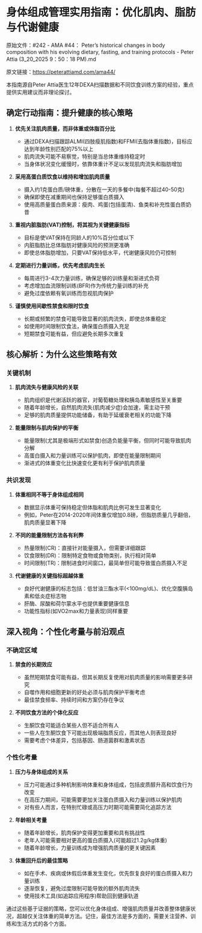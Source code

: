 # 身体组成管理实用指南：优化肌肉、脂肪与代谢健康

原始文件：#242 - AMA #44： Peter’s historical changes in body composition with his evolving dietary, fasting, and training protocols - Peter Attia (3_20_2025 9：50：18 PM).md

原文链接：https://peterattiamd.com/ama44/

本指南源自Peter Attia医生12年DEXA扫描数据和不同饮食训练方案的经验，重点提供实用建议而非理论探讨。

## 确定行动指南：提升健康的核心策略

1. **优先关注肌肉质量，而非体重或体脂百分比**
   - 通过DEXA扫描跟踪ALMI(四肢瘦肌指数)和FFMI(去脂体重指数)，目标应达到年龄性别匹配的75%以上
   - 肌肉流失可能不易察觉，特别是当总体重维持稳定时
   - 当身体状况变化缓慢时，依靠体重计不足以发现肌肉流失和脂肪增加

2. **采用高蛋白质饮食以维持和增加肌肉质量**
   - 摄入约1克蛋白质/磅体重，分散在一天的多餐中(每餐不超过40-50克)
   - 确保即使在减重期间也保持足够蛋白质摄入
   - 使用高质量蛋白质来源：瘦肉、鸡蛋(包括蛋清)、鱼类和补充性蛋白质奶昔

3. **重视内脏脂肪(VAT)控制，将其视为关键健康指标**
   - 目标是使VAT保持在同龄人的10%百分位或以下
   - 内脏脂肪比总体脂肪对健康风险的预测更准确
   - 即使总体脂肪增加，只要VAT保持低水平，代谢健康风险仍可控制

4. **定期进行力量训练，优先考虑肌肉生长**
   - 每周进行3-4次力量训练，确保足够的训练量和渐进式负荷
   - 考虑增加血流限制训练(BFR)作为传统力量训练的补充
   - 避免过度依赖有氧训练而忽视肌肉保护

5. **谨慎使用间歇性禁食和限时饮食**
   - 长期或频繁的禁食可能导致显著的肌肉流失，即使总体重稳定
   - 如使用时间限制饮食法，确保蛋白质摄入充足
   - 短期禁食可能有益，但应避免长期多次重复

## 核心解析：为什么这些策略有效

### 关键机制

1. **肌肉流失与健康风险的关联**
   - 肌肉组织是代谢活跃的器官，对葡萄糖处理和胰岛素敏感性至关重要
   - 随着年龄增长，自然肌肉流失(肌肉减少症)会加速，需主动干预
   - 足够的肌肉质量提供功能储备，有助于延缓衰老相关的功能下降

2. **能量限制与肌肉保护的平衡**
   - 能量限制(尤其是极端形式如禁食)创造负能量平衡，但同时可能导致肌肉分解
   - 高蛋白摄入和力量训练可以保护肌肉，即使在能量限制期间
   - 渐进式的体重变化比快速变化更有利于保护肌肉质量

### 共识发现

1. **体重相同不等于身体组成相同**
   - 数据显示体重可保持稳定但体脂和肌肉比例可发生显著变化
   - 例如，Peter在2014-2020年间体重仅增加0.8磅，但脂肪质量几乎翻倍，肌肉质量显著下降

2. **不同的能量限制方法各有利弊**
   - 热量限制(CR)：直接针对能量摄入，但需要详细跟踪
   - 饮食限制(DR)：限制特定食物或食物类别，执行相对简单
   - 时间限制(TR)：限制进食时间窗口，最简单但可能导致蛋白质摄入不足

3. **代谢健康的关键指标超越体重**
   - 良好代谢健康的标志包括：低甘油三酯水平(<100mg/dL)、优化空腹胰岛素和低炎症标志物
   - 肝酶、尿酸和荷尔蒙水平也提供重要健康信息
   - 功能性指标(如VO2max和力量表现)同样重要

## 深入视角：个性化考量与前沿观点

### 不确定区域

1. **禁食的长期效应**
   - 虽然短期禁食可能有益，但其长期反复使用对肌肉质量的影响需要更多研究
   - 自噬作用和细胞更新的好处必须与肌肉保护平衡考虑
   - 最佳禁食频率、持续时间和方案仍存在争议

2. **不同饮食方法的个体化反应**
   - 生酮饮食可能适合某些人但不适合所有人
   - 一些人在生酮饮食下可能出现极端脂质反应，而其他人则表现良好
   - 需要考虑个体差异，包括基因、肠道菌群和激素状态

### 个性化考量

1. **压力与身体组成的关系**
   - 压力可能通过多种机制影响体重和身体组成，包括皮质醇升高和饮食行为改变
   - 在高压力期间，可能需要更加关注蛋白质摄入和力量训练以保护肌肉
   - 对有些人而言，在特别忙碌或高压力时期可能需要简化追踪方法

2. **年龄相关考量**
   - 随着年龄增长，肌肉保护变得更加重要和具有挑战性
   - 老年人可能需要相对更高的蛋白质摄入(可能超过1.2g/kg体重)
   - 随着年龄增长，力量训练成为增强肌肉质量的更关键因素

3. **体重回升后的最佳策略**
   - 如在手术、疾病或休假后体重发生变化，优先恢复良好的蛋白质摄入和力量训练
   - 逐渐恢复，避免过度限制可能导致的额外肌肉流失
   - 使用技术工具(如追踪应用程序)帮助回到健康轨道

通过这些基于证据的策略，您可以优化身体组成、增强肌肉质量并改善整体健康状况，超越仅关注体重的简单方法。记住，最佳方法是多方面的，需要关注营养、训练和生活方式的各个方面。